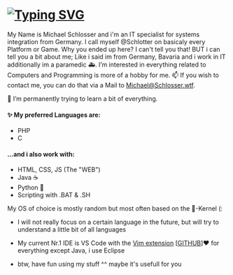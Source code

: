 # [![Typing SVG](https://readme-typing-svg.herokuapp.com?font=Fira+Code&size=21&color=009FFFFE&vCenter=true&lines=Here's+Jonny!+%F0%9F%91%8B;Here's+Michael!+%F0%9F%91%8B)](https://git.io/typing-svg)
My Name is Michael Schlosser and i'm an IT specialist for systems integration from Germany.
I call myself @Schlotter on basicaly every Platform or Game.
Why you ended up here? I can't tell you that!
BUT i can tell you a bit about me; Like i said im from Germany, Bavaria and i work in IT additionally im a paramedic 🚑.
I’m interested in everything related to Computers and Programming is more of a hobby for me.
 📫 If you wish to contact me, you can do that via a Mail to Michael@Schlosser.wtf.
 

🌱 I’m permanently trying to learn a bit of everything.

#### ✨ My preferred Languages are:
* PHP
* C

#### ...and i also work with:
* HTML, CSS, JS (The "WEB")
* Java ☕
* Python 🐍
* Scripting with .BAT & .SH

My OS of choice is mostly random but most often based on the 🐧-Kernel (:

* I will not really focus on a certain language in the future, but will try to understand a little bit of all languages

* My current Nr.1 IDE is VS Code with the [Vim extension](https://marketplace.visualstudio.com/items?itemName=vscodevim.vim)  [[GITHUB](https://github.com/VSCodeVim/Vim/)]♥ for everything except Java, i use Eclipse

* btw, have fun using my stuff ^^ maybe it's usefull for you



<!---
Schiotter/Schiotter is a ✨ special ✨ repository because its `README.md` (this file) appears on your GitHub profile.
You can click the Preview link to take a look at your changes.
--->
